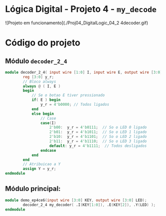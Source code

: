 # Lógica Digital - Projeto 4 - `my_decode`       
![Projeto em funcionamento](./Proj04_DigitalLogic_04_2 4decoder.gif)       
       

# Código do projeto     
         

## Módulo `decoder_2_4`      
```verilog     
module decoder_2_4( input wire [1:0] I, input wire E, output wire [3:0] Y );
		reg [3:0] y_r;
		// Bloco always
		always @ ( I, E )
		begin
			// Se o botao E tiver pressionado
			if( E ) begin
				y_r = 4'b0000; // Todos ligados
			end
			else begin
				// Case
				case(I)
					2'b00:  y_r = 4'b0111;  // So o LED 0 ligado
					2'b01:  y_r = 4'b1011;  // So o LED 1 ligado
					2'b10:  y_r = 4'b1101;  // So o LED 2 ligado
					2'b11:  y_r = 4'b1110;  // So o LED 3 ligado
					default: y_r = 4'b1111;  // Todos desligados
				endcase
			end
		end
		// Atribuicao a Y
		assign Y = y_r;
endmodule
```         
        

## Módulo principal:      
```verilog
module demo_ep4ce6(input wire [3:0] KEY, output wire [3:0] LED);
		decoder_2_4 my_decoder( .I(KEY[1:0]), .E(KEY[2]), .Y(LED) );
endmodule
```     
        